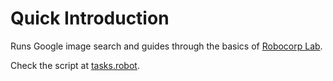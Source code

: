 # Quick Introduction

Runs Google image search and guides through the basics of [Robocorp Lab](https://robocorp.com/docs/product-manuals/robocorp-lab/robocorp-lab-installation).

Check the script at [tasks.robot](./tasks.robot).
